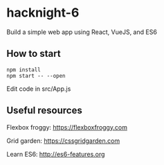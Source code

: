 # hacknight-6

Build a simple web app using React, VueJS, and ES6

## How to start

```
npm install
npm start -- --open
```

Edit code in src/App.js

## Useful resources

Flexbox froggy: https://flexboxfroggy.com

Grid garden: https://cssgridgarden.com

Learn ES6: http://es6-features.org
